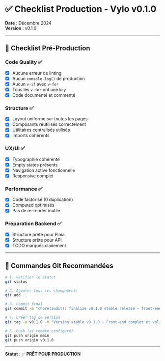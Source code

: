 # ✅ Checklist Production - Vylo v0.1.0

**Date** : Décembre 2024  
**Version** : v0.1.0

---

## 🎯 Checklist Pré-Production

### Code Quality ✅
- [x] Aucune erreur de linting
- [x] Aucun `console.log()` de production
- [x] Aucun `v-if` avec `v-for`
- [x] Tous les `v-for` ont une `key`
- [x] Code documenté et commenté

### Structure ✅
- [x] Layout uniforme sur toutes les pages
- [x] Composants réutilisés correctement
- [x] Utilitaires centralisés utilisés
- [x] Imports cohérents

### UX/UI ✅
- [x] Typographie cohérente
- [x] Empty states présents
- [x] Navigation active fonctionnelle
- [x] Responsive complet

### Performance ✅
- [x] Code factorisé (0 duplication)
- [x] Computed optimisés
- [x] Pas de re-render inutile

### Préparation Backend ✅
- [x] Structure prête pour Pinia
- [x] Structure prête pour API
- [x] TODO marqués clairement

---

## 📝 Commandes Git Recommandées

```bash
# 1. Vérifier le statut
git status

# 2. Ajouter tous les changements
git add .

# 3. Commit final
git commit -m "chore(audit): finalize v0.1.0 stable release — front-end fully validated and production-ready"

# 4. Créer tag de version
git tag -a v0.1.0 -m "Version stable v0.1.0 - Front-end complet et validé"

# 5. Push (si remote configuré)
git push origin main
git push origin v0.1.0
```

---

**Statut** : ✅ **PRÊT POUR PRODUCTION**

